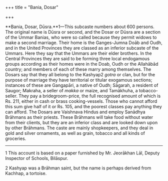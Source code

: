 +++
title = "Bania, Dosar"

+++

**Bania, Dosar, Dūsra.**1—This subcaste numbers about 600 persons. The original name is Dūsra or second, and the Dosar or Dūsra are a section of the Ummar Banias, who were so called because they permit widows to make a second marriage. Their home is the Ganges-Jumna Doāb and Oudh, and in the United Provinces they are classed as an inferior subcaste of the Ummars. Here they say that the Ummars are their elder brothers. In the Central Provinces they are said to be forming three local endogamous groups according as their homes were in the Doab, Oudh or the Allahābād country; and members of each of these marry among themselves. The Dosars say that they all belong to the Kashyap2 *gotra* or clan, but for the purpose of marriage they have territorial or titular exogamous sections; instances of these are Gangapāri, a native of Oudh; Sāgarah, a resident of Saugor; Makraha, a seller of *makka* or maize, and Tamākhuha, a tobacco-seller. They pay a bridegroom-price, the full recognised amount of which is Rs. 211, either in cash or brass cooking-vessels. Those who cannot afford this sum give half of it or Rs. 105, and the poorest classes pay anything they can afford. The Dosars are Vaishnava Hindus and employ Sanādhya Brāhmans as their priests. These Brāhmans will take food without water from their clients, but they are an inferior class and are looked down upon by other Brāhmans. The caste are mainly shopkeepers, and they deal in gold and silver ornaments, as well as grain, tobacco and all kinds of groceries. 


* * *

1 This account is based on a paper furnished by Mr. Jeorākhan Lāl, Deputy Inspector of Schools, Bilāspur. 

2 Kashyap was a Brāhman saint, but the name is perhaps derived from Kachhap, a tortoise. 



